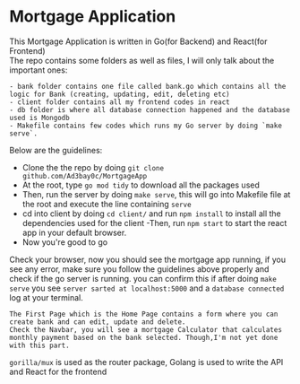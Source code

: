 # Mortgage Application

This Mortgage Application is written in Go(for Backend) and React(for Frontend)
<br>
The repo contains some folders as well as files, I will only talk about the important ones:
```
- bank folder contains one file called bank.go which contains all the logic for Bank (creating, updating, edit, deleting etc)
- client folder contains all my frontend codes in react
- db folder is where all database connection happened and the database used is Mongodb
- Makefile contains few codes which runs my Go server by doing `make serve`.
```
Below are the guidelines: <br>
- Clone the the repo by doing `git clone github.com/Ad3bay0c/MortgageApp`
- At the root, type `go mod tidy` to download all the packages used
- Then, run the server by doing  `make serve`, this will go into Makefile file at the root and execute the line containing `serve`
- cd into client by doing `cd client/` and run `npm install` to install all the dependencies used for the client
-Then, run `npm start` to start the react app in your default browser.
- Now you're good to go

Check your browser, now you should see the mortgage app running, if you see any error, make sure you follow the guidelines above properly and check if the go server is running. you can confirm this if after doing `make serve` you see `server sarted at localhost:5000` and a `database connected` log at your terminal.
```
The First Page which is the Home Page contains a form where you can create bank and can edit, update and delete.
Check the Navbar, you will see a mortgage Calculator that calculates monthly payment based on the bank selected. Though,I'm not yet done with this part.
```

`gorilla/mux` is used as the router package, Golang is used to write the API and React for the frontend
